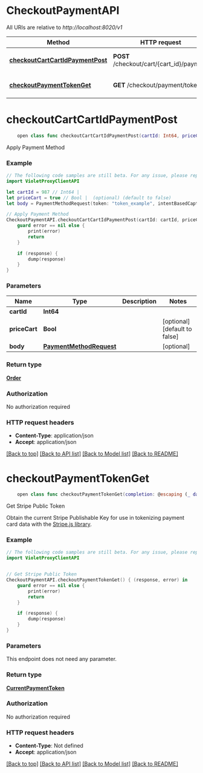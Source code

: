 # CheckoutPaymentAPI

All URIs are relative to *http://localhost:8020/v1*

Method | HTTP request | Description
------------- | ------------- | -------------
[**checkoutCartCartIdPaymentPost**](CheckoutPaymentAPI.md#checkoutcartcartidpaymentpost) | **POST** /checkout/cart/{cart_id}/payment | Apply Payment Method
[**checkoutPaymentTokenGet**](CheckoutPaymentAPI.md#checkoutpaymenttokenget) | **GET** /checkout/payment/token | Get Stripe Public Token


# **checkoutCartCartIdPaymentPost**
```swift
    open class func checkoutCartCartIdPaymentPost(cartId: Int64, priceCart: Bool? = nil, body: PaymentMethodRequest? = nil, completion: @escaping (_ data: Order?, _ error: Error?) -> Void)
```

Apply Payment Method

### Example
```swift
// The following code samples are still beta. For any issue, please report via http://github.com/OpenAPITools/openapi-generator/issues/new
import VioletProxyClientAPI

let cartId = 987 // Int64 | 
let priceCart = true // Bool |  (optional) (default to false)
let body = PaymentMethodRequest(token: "token_example", intentBasedCapture: false, cardNumber: "cardNumber_example", cardCvc: 123, cardExpMonth: 123, cardExpYear: 123, cardPostalCode: "cardPostalCode_example", completeCheckout: false, appOrderId: "appOrderId_example") // PaymentMethodRequest |  (optional)

// Apply Payment Method
CheckoutPaymentAPI.checkoutCartCartIdPaymentPost(cartId: cartId, priceCart: priceCart, body: body) { (response, error) in
    guard error == nil else {
        print(error)
        return
    }

    if (response) {
        dump(response)
    }
}
```

### Parameters

Name | Type | Description  | Notes
------------- | ------------- | ------------- | -------------
 **cartId** | **Int64** |  | 
 **priceCart** | **Bool** |  | [optional] [default to false]
 **body** | [**PaymentMethodRequest**](PaymentMethodRequest.md) |  | [optional] 

### Return type

[**Order**](Order.md)

### Authorization

No authorization required

### HTTP request headers

 - **Content-Type**: application/json
 - **Accept**: application/json

[[Back to top]](#) [[Back to API list]](../README.md#documentation-for-api-endpoints) [[Back to Model list]](../README.md#documentation-for-models) [[Back to README]](../README.md)

# **checkoutPaymentTokenGet**
```swift
    open class func checkoutPaymentTokenGet(completion: @escaping (_ data: CurrentPaymentToken?, _ error: Error?) -> Void)
```

Get Stripe Public Token

Obtain the current Stripe Publishable Key for use in tokenizing payment card data with the <a target='_blank' href='https://stripe.com/docs/stripe-js/reference#stripe-create-token'>Stripe.js library</a>.

### Example
```swift
// The following code samples are still beta. For any issue, please report via http://github.com/OpenAPITools/openapi-generator/issues/new
import VioletProxyClientAPI


// Get Stripe Public Token
CheckoutPaymentAPI.checkoutPaymentTokenGet() { (response, error) in
    guard error == nil else {
        print(error)
        return
    }

    if (response) {
        dump(response)
    }
}
```

### Parameters
This endpoint does not need any parameter.

### Return type

[**CurrentPaymentToken**](CurrentPaymentToken.md)

### Authorization

No authorization required

### HTTP request headers

 - **Content-Type**: Not defined
 - **Accept**: application/json

[[Back to top]](#) [[Back to API list]](../README.md#documentation-for-api-endpoints) [[Back to Model list]](../README.md#documentation-for-models) [[Back to README]](../README.md)

